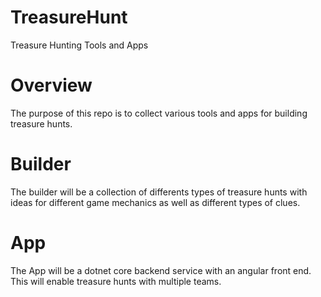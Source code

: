 # TreasureHunt
Treasure Hunting Tools and Apps

# Overview
The purpose of this repo is to collect various tools and apps for building treasure hunts.

# Builder
The builder will be a collection of differents types of treasure hunts with ideas for different game mechanics as well as different types of clues.

# App
The App will be a dotnet core backend service with an angular front end. This will enable treasure hunts with multiple teams.
